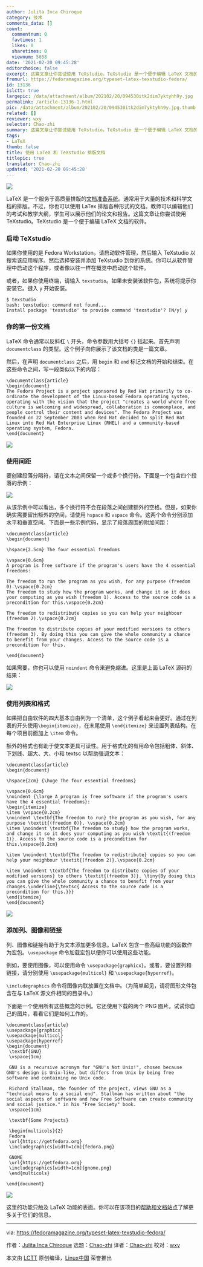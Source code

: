 ```yaml
---
author: Julita Inca Chiroque
category: 技术
comments_data: []
count:
  commentnum: 0
  favtimes: 1
  likes: 0
  sharetimes: 0
  viewnum: 5658
date: '2021-02-20 09:45:28'
editorchoice: false
excerpt: 这篇文章让你尝试使用 TeXstudio。TeXstudio 是一个便于编辑 LaTeX 文档的软件。
fromurl: https://fedoramagazine.org/typeset-latex-texstudio-fedora/
id: 13136
islctt: true
largepic: /data/attachment/album/202102/20/094530itk2dim7yktyhh9y.jpg
permalink: /article-13136-1.html
pic: /data/attachment/album/202102/20/094530itk2dim7yktyhh9y.jpg.thumb.jpg
related: []
reviewer: wxy
selector: Chao-zhi
summary: 这篇文章让你尝试使用 TeXstudio。TeXstudio 是一个便于编辑 LaTeX 文档的软件。
tags:
- LaTeX
thumb: false
title: 使用 LaTeX 和 TeXstudio 排版文档
titlepic: true
translator: Chao-zhi
updated: '2021-02-20 09:45:28'
---
```


![](/data/attachment/album/202102/20/094530itk2dim7yktyhh9y.jpg)


LaTeX 是一个服务于高质量排版的[文档准备系统](http://www.latex-project.org/about/)。通常用于大量的技术和科学文档的排版。不过，你也可以使用 LaTex 排版各种形式的文档。教师可以编辑他们的考试和教学大纲，学生可以展示他们的论文和报告。这篇文章让你尝试使用 TeXstudio。TeXstudio 是一个便于编辑 LaTeX 文档的软件。


### 启动 TeXstudio


如果你使用的是 Fedora Workstation，请启动软件管理，然后输入 TeXstudio 以搜索该应用程序。然后选择安装并添加 TeXstudio 到你的系统。你可以从软件管理中启动这个程序，或者像以往一样在概览中启动这个软件。


或者，如果你使用终端，请输入 `texstudio`。如果未安装该软件包，系统将提示你安装它。键入 `y` 开始安装。



```
$ texstudio
bash: texstudio: command not found...
Install package 'texstudio' to provide command 'texstudio'? [N/y] y

```

### 你的第一份文档


LaTeX 命令通常以反斜杠 `\` 开头，命令参数用大括号 `{}` 括起来。首先声明 `documentclass` 的类型。这个例子向你展示了该文档的类是一篇文章。


然后，在声明 `documentclass` 之后，用 `begin` 和 `end` 标记文档的开始和结束。在这些命令之间，写一段类似以下的内容：



```
\documentclass{article}
\begin{document}
The Fedora Project is a project sponsored by Red Hat primarily to co-ordinate the development of the Linux-based Fedora operating system, operating with the vision that the project "creates a world where free culture is welcoming and widespread, collaboration is commonplace, and people control their content and devices". The Fedora Project was founded on 22 September 2003 when Red Hat decided to split Red Hat Linux into Red Hat Enterprise Linux (RHEL) and a community-based operating system, Fedora.
\end{document}

```

![](/data/attachment/album/202102/20/094530pmsifrnmssjsigzz.png)


### 使用间距


要创建段落分隔符，请在文本之间保留一个或多个换行符。下面是一个包含四个段落的示例：


![](/data/attachment/album/202102/20/094531g3hfhbpyzg6ggybb.png)


从该示例中可以看出，多个换行符不会在段落之间创建额外的空格。但是，如果你确实需要留出额外的空间，请使用 `hspace` 和 `vspace` 命令。这两个命令分别添加水平和垂直空间。下面是一些示例代码，显示了段落周围的附加间距：



```
\documentclass{article}
\begin{document}

\hspace{2.5cm} The four essential freedoms

\vspace{0.6cm} 
A program is free software if the program's users have the 4 essential freedoms:

The freedom to run the program as you wish, for any purpose (freedom 0).\vspace{0.2cm} 
The freedom to study how the program works, and change it so it does your computing as you wish (freedom 1). Access to the source code is a precondition for this.\vspace{0.2cm}

The freedom to redistribute copies so you can help your neighbour (freedom 2).\vspace{0.2cm}

The freedom to distribute copies of your modified versions to others (freedom 3). By doing this you can give the whole community a chance to benefit from your changes. Access to the source code is a precondition for this.

\end{document}

```

如果需要，你也可以使用 `noindent` 命令来避免缩进。这里是上面 LaTeX 源码的结果：


![](/data/attachment/album/202102/20/094533wbp84btnha08st60.png)


### 使用列表和格式


如果把自由软件的四大基本自由列为一个清单，这个例子看起来会更好。通过在列表的开头使用`\begin{itemize}`，在末尾使用 `\end{itemize}` 来设置列表结构。在每个项目前面加上 `\item` 命令。


额外的格式也有助于使文本更具可读性。用于格式化的有用命令包括粗体、斜体、下划线、超大、大、小和 textsc 以帮助强调文本：



```
\documentclass{article}
\begin{document}

\hspace{2cm} {\huge The four essential freedoms}

\vspace{0.6cm} 
\noindent {\large A program is free software if the program's users have the 4 essential freedoms}:
\begin{itemize}
\item \vspace{0.2cm} 
\noindent \textbf{The freedom to run} the program as you wish, for any purpose \textit{(freedom 0)}. \vspace{0.2cm} 
\item \noindent \textbf{The freedom to study} how the program works, and change it so it does your computing as you wish \textit{(freedom 1)}. Access to the source code is a precondition for this.\vspace{0.2cm}

\item \noindent \textbf{The freedom to redistribute} copies so you can help your neighbour \textit{(freedom 2)}.\vspace{0.2cm}

\item \noindent \textbf{The freedom to distribute copies of your modified versions} to others \textit{(freedom 3)}. \tiny{By doing this you can give the whole community a chance to benefit from your changes.\underline{\textsc{ Access to the source code is a precondition for this.}}}
\end{itemize}
\end{document}

```

![](/data/attachment/album/202102/20/094534d4t0s5q504tkj4i6.png)


### 添加列、图像和链接


列、图像和链接有助于为文本添加更多信息。LaTeX 包含一些高级功能的函数作为宏包。`\usepackage` 命令加载宏包以便你可以使用这些功能。


例如，要使用图像，可以使用命令 `\usepackage{graphicx}`。或者，要设置列和链接，请分别使用 `\usepackage{multicol}` 和 `\usepackage{hyperref}`。


`\includegraphics` 命令将图像内联放置在文档中。（为简单起见，请将图形文件包含在与 LaTeX 源文件相同的目录中。）


下面是一个使用所有这些概念的示例。它还使用下载的两个 PNG 图片。试试你自己的图片，看看它们是如何工作的。



```
\documentclass{article} 
\usepackage{graphicx}
\usepackage{multicol}
\usepackage{hyperref}
\begin{document} 
 \textbf{GNU}
 \vspace{1cm}

 GNU is a recursive acronym for "GNU's Not Unix!", chosen because GNU's design is Unix-like, but differs from Unix by being free software and containing no Unix code.

 Richard Stallman, the founder of the project, views GNU as a "technical means to a social end". Stallman has written about "the social aspects of software and how Free Software can create community and social justice." in his "Free Society" book.
 \vspace{1cm}

 \textbf{Some Projects}

 \begin{multicols}{2}
 Fedora
 \url{https://getfedora.org}
 \includegraphics[width=1cm]{fedora.png}

 GNOME
 \url{https://getfedora.org}
 \includegraphics[width=1cm]{gnome.png}
 \end{multicols} 

\end{document}

```

![](/data/attachment/album/202102/20/094535j3bhb9s3js3vo3b3.png)


这里的功能只触及 LaTeX 功能的表面。你可以在该项目的[帮助和文档站点](https://www.latex-project.org/help/)了解更多关于它们的信息。




---


via: <https://fedoramagazine.org/typeset-latex-texstudio-fedora/>


作者：[Julita Inca Chiroque](https://fedoramagazine.org/author/yulytas/) 选题：[Chao-zhi](https://github.com/Chao-zhi) 译者：[Chao-zhi](https://github.com/Chao-zhi) 校对：[wxy](https://github.com/wxy)


本文由 [LCTT](https://github.com/LCTT/TranslateProject) 原创编译，[Linux中国](https://linux.cn/) 荣誉推出